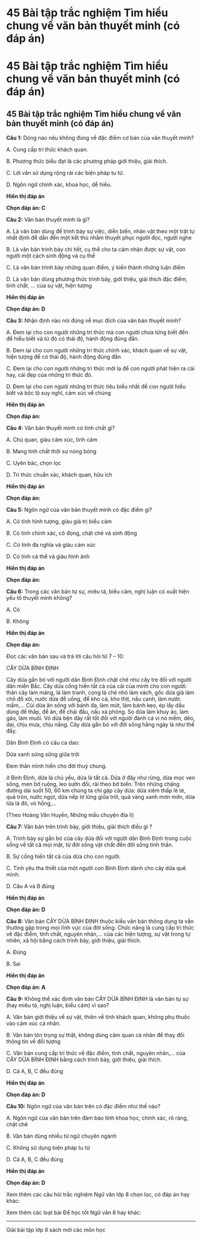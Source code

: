 # 45 Bài tập trắc nghiệm Tìm hiểu chung về văn bản thuyết minh (có đáp án)

# 45 Bài tập trắc nghiệm Tìm hiểu chung về văn bản thuyết minh (có đáp án)

## 45 Bài tập trắc nghiệm Tìm hiểu chung về văn bản thuyết minh (có đáp án)

**Câu 1:** Dòng nào nêu không đúng về đặc điểm cơ bản của văn thuyết minh?

A. Cung cấp tri thức khách quan.

B. Phương thức biểu đạt là các phương pháp giới thiệu, giải thích.

C. Lời văn sử dụng rộng rãi các biện pháp tu từ.

D. Ngôn ngữ chính xác, khoa học, dễ hiểu.

**Hiển thị đáp án**

**Chọn đáp án: C**

**Câu 2:** Văn bản thuyết minh là gì?

A. Là văn bản dùng để trình bày sự việc, diễn biến, nhân vật theo một trật tự nhất định để dẫn đến một kết thú nhằm thuyết phục người đọc, người nghe 

B. Là văn bản trình bày chi tiết, cụ thể cho ta cảm nhận được sự vật, con người một cách sinh động và cụ thể 

C. Là văn bản trình bày những quan điểm, ý kiến thành những luận điểm 

D. Là văn bản dùng phương thức trình bày, giới thiệu, giải thích đặc điểm, tính chất, ... của sự vật, hiện tượng 

**Hiển thị đáp án**

**Chọn đáp án: D**

**Câu 3:** Nhận định nào nói đúng về mục đích của văn bản thuyết minh?

A. Đem lại cho con người những tri thức mà con người chưa từng biết đến để hiểu biết và từ đó có thái độ, hành động đúng đắn. 

B. Đem lại cho con người những tri thức chính xác, khách quan về sự vật, hiện tượng để có thái độ, hành động đúng đắn 

C. Đem lại cho con người những tri thức mới lạ để con người phát hiện ra cái hay, cái đẹp của những tri thức đó.

D. Đem lại cho con người những tri thức tiêu biểu nhất để con người hiểu biết và bộc lộ suy nghĩ, cảm xúc về chúng

**Hiển thị đáp án**

**Chọn đáp án:**

**Câu 4:** Văn bản thuyết minh có tính chất gì?

A. Chủ quan, giàu cảm xúc, tình cảm 

B. Mang tính chất thời sự nóng bỏng 

C. Uyên bác, chọn lọc 

D. Tri thức chuẩn xác, khách quan, hữu ích 

**Hiển thị đáp án**

**Chọn đáp án:**

**Câu 5:** Ngôn ngữ của văn bản thuyết minh có đặc điểm gì? 

A. Có tính hình tượng, giàu giá trị biểu cảm 

B. Có tính chính xác, cô đọng, chặt chẽ và sinh động 

C. Có tính đa nghĩa và giàu cảm xúc 

D. Có tính cá thể và giàu hình ảnh 

**Hiển thị đáp án**

**Chọn đáp án:**

**Câu 6:** Trong các văn bản tự sự, miêu tả, biểu cảm, nghị luận có xuất hiện yếu tố thuyết minh không?

A. Có

B. Không 

**Hiển thị đáp án**

**Chọn đáp án:**

Đọc các văn bản sau và trả lời câu hỏi từ 7 – 10:

CÂY DỪA BÌNH ĐỊNH

Cây dừa gắn bó với người dân Bình Định chặt chẽ như cây tre đối với người dân miền Bắc. Cây dừa cống hiến tất cả của cải của mình cho con người: thân cây làm máng, lá làm tranh, cọng lá chẻ nhỏ làm vách, gốc dừa già làm chõ đồ xôi, nước dừa để uống, để kho cá, kho thịt, nấu canh, làm nước mắm,… Cùi dừa ăn sống với bánh đa, làm mứt, làm bánh kẹo, ép lấy dầu dùng để thắp, để ăn, để chải đầu, nấu xà phòng. Sọ dừa làm khuy áo, làm gáo, làm muôi. Vỏ dừa bện dây rất tốt đối với người đánh cá vì nó mềm, dẻo, dai, chịu mưa, chịu nắng. Cây dừa gắn bó với đời sống hằng ngày là như thế đấy.

Dân Bình Định có câu ca dao:

Dừa xanh sừng sững giữa trời

Đem thân mình hiến cho đời thuỷ chung.

ở Bình Định, dừa là chủ yếu, dừa là tất cả. Dừa ở đây như rừng, dừa mọc ven sông, men bờ ruộng, leo sườn đồi, rải theo bờ biển. Trên những chặng đường dài suốt 50, 60 km chúng ta chỉ gặp cây dừa: dừa xiêm thấp lè tè, quả tròn, nước ngọt, dừa nếp lơ lửng giữa trời, quả vàng xanh mơn mởn, dừa lửa lá đỏ, vỏ hồng,…

(Theo Hoàng Văn Huyền, Những mẩu chuyện địa lí)

**Câu 7:** Văn bản trên trình bày, giới thiệu, giải thích điều gì ? 

A. Trình bày sự gắn bó của cây dừa đối với người dân Bình Định trong cuộc sống về tất cả mọi mặt, từ đời sống vật chất đến đời sống tinh thần.

B. Sự cống hiến tất cả của dừa cho con người.

C. Tình yêu tha thiết của một người con Bình Định dành cho cây dừa quê mình. 

D. Câu A và B đúng 

**Hiển thị đáp án**

**Chọn đáp án: D**

**Câu 8:** Văn bản CÂY DỪA BÌNH ĐỊNH thuộc kiểu văn bản thông dụng ta vẫn thường gặp trong mọi lĩnh vực của đời sống. Chức năng là cung cấp tri thức về đặc điểm, tính chất, nguyên nhân,… của các hiện tượng, sự vật trong tự nhiên, xã hội bằng cách trình bày, giới thiệu, giải thích. 

A. Đúng 

B. Sai 

**Hiển thị đáp án**

**Chọn đáp án: A**

**Câu 9:** Không thể xác định văn bản CÂY DỪA BÌNH ĐỊNH là văn bản tự sự (hay miêu tả, nghị luận, biểu cảm) vì sao? 

A. Văn bản giới thiệu về sự vật, thiên về tính khách quan, không phụ thuộc vào cảm xúc cá nhân. 

B. Văn bản tôn trọng sự thật, không dùng cảm quan cá nhân để thay đổi thông tin về đối tượng

C. Văn bản cung cấp tri thức về đặc điểm, tính chất, nguyên nhân,… của CÂY DỪA BÌNH ĐỊNH bằng cách trình bày, giới thiệu, giải thích.

D. Cả A, B, C đều đúng 

**Hiển thị đáp án**

**Chọn đáp án: D**

**Câu 10:** Ngôn ngữ của văn bản trên có đặc điểm như thế nào? 

A. Ngôn ngữ của văn bản trên đảm bảo tính khoa học, chính xác, rõ ràng, chặt chẽ 

B. Văn bản dùng nhiều từ ngữ chuyên ngành 

C. Không sử dụng biện pháp tu từ 

D. Cả A, B, C đều đúng

**Hiển thị đáp án**

**Chọn đáp án: D**

Xem thêm các câu hỏi trắc nghiệm Ngữ văn lớp 8 chọn lọc, có đáp án hay khác:

Xem thêm các loạt bài Để học tốt Ngữ văn 8 hay khác:

* * *

Giải bài tập lớp 8 sách mới các môn học
